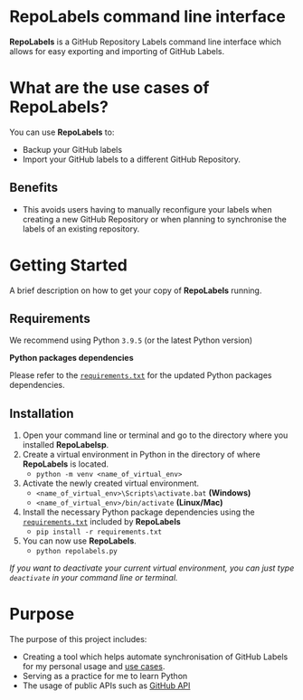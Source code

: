 # RepoLabels command line interface
**RepoLabels** is a GitHub Repository Labels command line interface which allows for easy exporting and importing of GitHub Labels.

# What are the use cases of RepoLabels?
You can use **RepoLabels** to:
- Backup your GitHub labels
- Import your GitHub labels to a different GitHub Repository.

## Benefits
- This avoids users having to manually reconfigure your labels when creating a new GitHub Repository or when planning to synchronise the labels of an existing repository. 

# Getting Started
A brief description on how to get your copy of **RepoLabels** running.

## Requirements
We recommend using Python `3.9.5` (or the latest Python version)

**Python packages dependencies**

Please refer to the [`requirements.txt`](https://github.com/lwhjon/repo-labels-cli/blob/master/requirements.txt) for the updated Python packages dependencies.

## Installation
1. Open your command line or terminal and go to the directory where you installed **RepoLabelsp**.
2. Create a virtual environment in Python in the directory of where **RepoLabels** is located.
   *  `python -m venv <name_of_virtual_env>`
3. Activate the newly created virtual environment.
   * `<name_of_virtual_env>\Scripts\activate.bat` **(Windows)**
   * `<name_of_virtual_env>/bin/activate` **(Linux/Mac)**
4. Install the necessary Python package dependencies using the [`requirements.txt`](https://github.com/lwhjon/repo-labels-cli/blob/master/requirements.txt) included by **RepoLabels**
   * `pip install -r requirements.txt` 
5. You can now use **RepoLabels**.
   * `python repolabels.py`

*If you want to deactivate your current virtual environment, you can just type `deactivate` in your command line or terminal.*

# Purpose
The purpose of this project includes:
- Creating a tool which helps automate synchronisation of GitHub Labels for my personal usage and [use cases](#what-are-the-use-cases-of-repolabels).
- Serving as a practice for me to learn Python
- The usage of public APIs such as [GitHub API](https://docs.github.com/en/rest)
